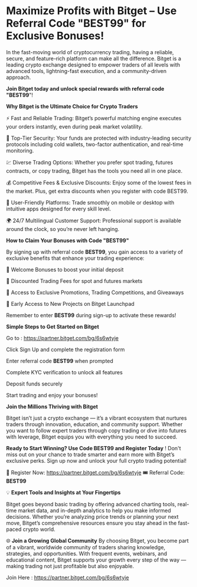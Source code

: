 # Maximize Profits with Bitget – Use Referral Code "BEST99" for Exclusive Bonuses!
In the fast-moving world of cryptocurrency trading, having a reliable, secure, and feature-rich platform can make all the difference. Bitget is a leading crypto exchange designed to empower traders of all levels with advanced tools, lightning-fast execution, and a community-driven approach. 

**Join Bitget today and unlock special rewards with referral code "BEST99**"!

**Why Bitget is the Ultimate Choice for Crypto Traders**

⚡ Fast and Reliable Trading: Bitget’s powerful matching engine executes your orders instantly, even during peak market volatility.

🔐 Top-Tier Security: Your funds are protected with industry-leading security protocols including cold wallets, two-factor authentication, and real-time monitoring.

💹 Diverse Trading Options: Whether you prefer spot trading, futures contracts, or copy trading, Bitget has the tools you need all in one place.

💰 Competitive Fees & Exclusive Discounts: Enjoy some of the lowest fees in the market. Plus, get extra discounts when you register with code BEST99.

📱 User-Friendly Platforms: Trade smoothly on mobile or desktop with intuitive apps designed for every skill level.

🌍 24/7 Multilingual Customer Support: Professional support is available around the clock, so you’re never left hanging.

**How to Claim Your Bonuses with Code "BEST99"**

By signing up with referral code **BEST99**, you gain access to a variety of exclusive benefits that enhance your trading experience:

🎉 Welcome Bonuses to boost your initial deposit

💸 Discounted Trading Fees for spot and futures markets

🎯 Access to Exclusive Promotions, Trading Competitions, and Giveaways

🚀 Early Access to New Projects on Bitget Launchpad

Remember to enter **BEST99** during sign-up to activate these rewards!

**Simple Steps to Get Started on Bitget**

Go to  : https://partner.bitget.com/bg/6s6wtyje

Click Sign Up and complete the registration form

Enter referral code **BEST99** when prompted

Complete KYC verification to unlock all features

Deposit funds securely

Start trading and enjoy your bonuses!

**Join the Millions Thriving with Bitget**

Bitget isn’t just a crypto exchange — it’s a vibrant ecosystem that nurtures traders through innovation, education, and community support. Whether you want to follow expert traders through copy trading or dive into futures with leverage, Bitget equips you with everything you need to succeed.

**Ready to Start Winning? Use Code BEST99 and Register Today**
!
Don't miss out on your chance to trade smarter and earn more with Bitget’s exclusive perks. Sign up now and unlock your full crypto trading potential!

🔗 Register Now: https://partner.bitget.com/bg/6s6wtyje
🎟 Referral Code: **BEST99**

💡 **Expert Tools and Insights at Your Fingertips**

Bitget goes beyond basic trading by offering advanced charting tools, real-time market data, and in-depth analytics to help you make informed decisions. Whether you’re analyzing price trends or planning your next move, Bitget’s comprehensive resources ensure you stay ahead in the fast-paced crypto world.

🌐 **Join a Growing Global Community**
By choosing Bitget, you become part of a vibrant, worldwide community of traders sharing knowledge, strategies, and opportunities. With frequent events, webinars, and educational content, Bitget supports your growth every step of the way — making trading not just profitable but also enjoyable.

Join Here : https://partner.bitget.com/bg/6s6wtyje




